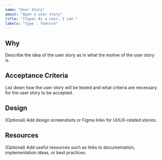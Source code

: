 ```yaml
---
name: "User Story"
about: "Open a user story"
title: "[Type] As a user, I can "
labels: "type : feature"
---
```


## Why

Describe the idea of the user story as in what the motive of the user story is.

## Acceptance Criteria

List down how the user story will be tested and what criteria are necessary for the user story to be accepted.

## Design

(Optional) Add design screenshots or Figma links for UI/UX-related stories.

## Resources

(Optional) Add useful resources such as links to documentation, implementation ideas, or best practices.